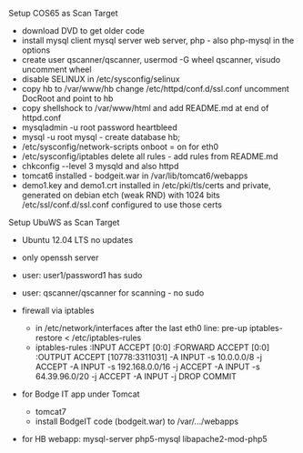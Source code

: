 Setup COS65 as Scan Target
- download DVD to get older code
- install mysql client mysql server web server, php - also php-mysql in the options 
- create user qscanner/qscanner, usermod -G wheel qscanner, visudo uncomment wheel
- disable SELINUX in /etc/sysconfig/selinux
- copy hb to /var/www/hb change /etc/httpd/conf.d/ssl.conf uncomment DocRoot and point to hb
- copy shellshock to /var/www/html and add README.md at end of httpd.conf
- mysqladmin -u root password heartbleed
- mysql -u root mysql - create database hb;
- /etc/sysconfig/network-scripts onboot = on for eth0
- /etc/sysconfig/iptables delete all rules - add rules from README.md
- chkconfig --level 3 mysqld and also httpd
- tomcat6 installed - bodgeit.war in /var/lib/tomcat6/webapps
- demo1.key and demo1.crt installed in /etc/pki/tls/certs and private, generated on debian etch (weak RND) with 1024 bits
  /etc/ssl/conf.d/ssl.conf configured to use those certs

Setup UbuWS as Scan Target
- Ubuntu 12.04 LTS no updates
- only openssh server
- user: user1/password1 has sudo
- user: qscanner/qscanner for scanning - no sudo
- firewall via iptables
  - in /etc/network/interfaces after the last eth0 line:
    pre-up iptables-restore < /etc/iptables-rules
  - iptables-rules
  :INPUT ACCEPT [0:0]
  :FORWARD ACCEPT [0:0]
  :OUTPUT ACCEPT [10778:3311031]
  -A INPUT -s 10.0.0.0/8 -j ACCEPT
  -A INPUT -s 192.168.0.0/16 -j ACCEPT
  -A INPUT -s 64.39.96.0/20 -j ACCEPT
  -A INPUT -j DROP
  COMMIT

- for Bodge IT app under Tomcat
  - tomcat7
  - install BodgeIT code (bodgeit.war) to /var/.../webapps

- for HB webapp: mysql-server php5-mysql libapache2-mod-php5

